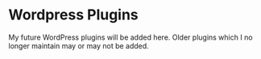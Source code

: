 Wordpress Plugins
=================

My future WordPress plugins will be added here. Older plugins which I no longer maintain may or may not be added.
